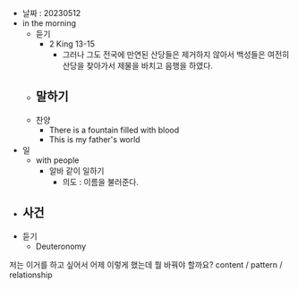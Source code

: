 - 날짜 : 20230512
- in the morning
	- 듣기
		- 2 King 13-15
			- 그러나 그도 전국에 만연된 산당들은 제거하지 않아서 백성들은 여전히 산당을 찾아가서 제물을 바치고 음행을 하였다.
	- 말하기
		-  
	- 찬양
		- There is a fountain filled with blood
		- This is my father's world
- 일
	- with people
		- 알바 같이 일하기
			- 의도 : 이름을 불러준다.
- 사건
	- 
- 듣기
	- Deuteronomy  



저는 이거를 하고 싶어서 어제 이렇게 했는데 뭘 바꿔야 할까요?
content / pattern / relationship